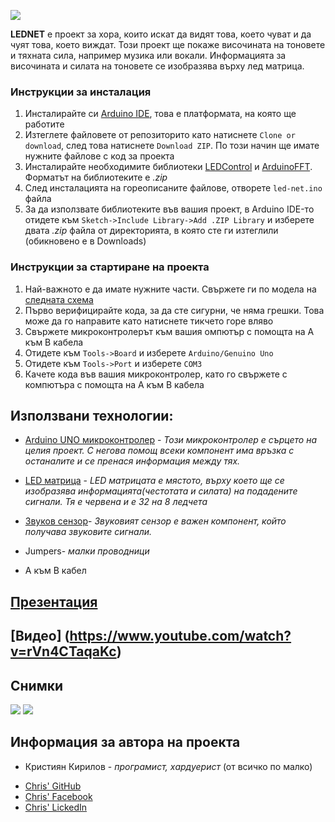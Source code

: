 ![](https://github.com/Kristiyan17/LED_Karh/blob/master/Capture.PNG?raw=true)

**LEDNET** е проект за хора, които искат да видят това, което чуват и да чуят това, което виждат.
Този проект ще покаже височината на тоновете и тяхната сила, например музика или вокали. Информацията за височината и силата на тоновете се изобразява върху лед матрица.

### Инструкции за инсталация
1) Инсталирайте си [Arduino IDE](https://www.arduino.cc/en/main/software), това е платформата, на която ще работите
2) Изтеглете файловете от репозиторито като натиснете `Clone or download`, след това натиснете `Download ZIP`. По този начин ще имате нужните файлове с код за проекта
3) Инсталирайте необходимите библиотеки [LEDControl](https://www.arduinolibraries.info/libraries/led-control) и [ArduinoFFT](https://www.arduinolibraries.info/libraries/arduino-fft). Форматът на библиотеките е *.zip*
4) След инсталацията на гореописаните файлове, отворете `led-net.ino` файла
5) За да използвате библиотеките във вашия проект, в Arduino IDE-то отидете към `Sketch->Include Library->Add .ZIP Library` и изберете двата *.zip* файла от директорията, в която сте ги изтеглили (обикновено е в Downloads)

### Инструкции за стартиране на проекта
1) Най-важното е да имате нужните части. Свържете ги по модела на [следната схема](https://github.com/Kristiyan17/LEDNET/blob/master/Schematic_equalizer_led_matrix_Sheet_1_20200122222708.png)
2) Първо верифицирайте кода, за да сте сигурни, че няма грешки. Това може да го направите като натиснете тикчето горе вляво
3) Свържете микроконтролерът към вашия омпютър с помощта на А към B кабела
4) Отидете към `Tools->Board` и изберете `Arduino/Genuino Uno`
5) Отидете към `Tools->Port` и изберете `COM3`
6) Качете кода във вашия микроконтролер, като го свържете с компютъра с помощта на А към B кабела

## Използвани технологии:

* [Arduino UNO микроконтролер](https://store.arduino.cc/arduino-uno-rev3) - *Този микроконтролер е сърцето на целия проект. С негова помощ всеки компонент има връзка с останалите и се пренася информация между тях.*

* [LED матрица](https://www.ardboard.com/LCD-TFT-%D0%B4%D0%B8%D1%81%D0%BF%D0%BB%D0%B5%D0%B9?product_id=163) - *LED матрицата е мястото, върху което ще се изобразява информацията(честотата и силата) на подадените сигнали. Тя е червена и е 32 на 8 ледчета*

* [Звуков сензор](http://www.elimex.bg/product/138916/kit-k2066-zvukov-senzor-v3.html)- *Звуковият сензор е важен компонент, който получава звуковите сигнали.*

* Jumpers- *малки проводници*

* A към B кабел

## [Презентация](https://docs.google.com/presentation/d/1Kl1TIclTjbiCRBxUy0PQNiOf59hQmvRr2rkTyPPAn90/edit#slide=id.g6df7031d0e_0_21)
## [Видео] (https://www.youtube.com/watch?v=rVn4CTaqaKc)

## Снимки
![](https://github.com/Kristiyan17/LEDNET/blob/master/101604989_320160578973371_654539542597992448_n.jpg)
![](https://github.com/Kristiyan17/LEDNET/blob/master/101945629_706698926809774_1816225421893566464_n.jpg)


## Информация за автора на проекта

* Кристиян Кирилов - *програмист, хардуерист* (от всичко по малко)
 - [Chris' GitHub](https://github.com/Kristiyan17)
 - [Chris' Facebook](https://www.facebook.com/ilovecinnamon123)
 - [Chris' LickedIn](https://www.linkedin.com/in/kristiyan-kirilov-b896261a8/)
